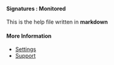 #### Signatures : Monitored

This is the help file written in **markdown**

#### More Information

- [Settings](/settings)
- [Support](/support)
